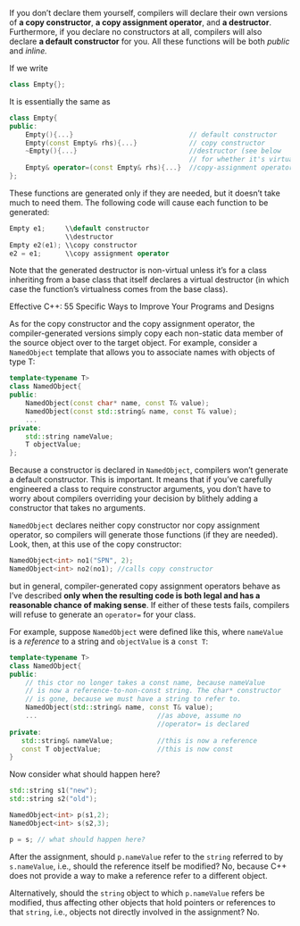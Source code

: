 If you don’t declare them yourself, compilers will declare their own versions of **a copy constructor**, **a copy assignment operator**, and **a destructor**. Furthermore, if you declare no constructors at all, compilers will also declare **a default constructor** for you. All these functions will be both _public_ and _inline._

If we write

```cpp
class Empty{};
```

It is essentially the same as

```cpp
class Empty{
public:
    Empty(){...}                             // default constructor
    Empty(const Empty& rhs){...}             // copy constructor
    ~Empty(){...}                            //destructor (see below 
                                             // for whether it's virtual or not)
    Empty& operator=(const Empty& rhs){...}  //copy-assignment operator
};
```

These functions are generated only if they are needed, but it doesn’t take much to need them. The following code will cause each function to be generated:

```cpp
Empty e1;     \\default constructor
              \\destructor
Empty e2(e1); \\copy constructor
e2 = e1;      \\copy assignment operator
```

Note that the generated destructor is non-virtual unless it’s for a class inheriting from a base class that itself declares a virtual destructor \(in which case the function’s virtualness comes from the base class\).

Effective C++: 55 Specific Ways to Improve Your Programs and Designs

As for the copy constructor and the copy assignment operator, the compiler-generated versions simply copy each non-static data member of the source object over to the target object. For example, consider a `NamedObject` template that allows you to associate names with objects of type T:

```cpp
template<typename T>
class NamedObject{
public:
    NamedObject(const char* name, const T& value);
    NamedObject(const std::string& name, const T& value);
    ...
private:
    std::string nameValue;
    T objectValue;
};
```

Because a constructor is declared in `NamedObject`, compilers won’t generate a default constructor. This is important. It means that if you’ve carefully engineered a class to require constructor arguments, you don’t have to worry about compilers overriding your decision by blithely adding a constructor that takes no arguments.

`NamedObject` declares neither copy constructor nor copy assignment operator, so compilers will generate those functions \(if they are needed\). Look, then, at this use of the copy constructor:

```cpp
NamedObject<int> no1("SPN", 2);
NamedObject<int> no2(no1); //calls copy constructor
```

but in general, compiler-generated copy assignment operators behave as I’ve described **only when the resulting code is both legal and has a reasonable chance of making sense**. If either of these tests fails, compilers will refuse to generate an `operator=` for your class.

For example, suppose `NamedObject` were defined like this, where `nameValue` is a _reference_ to a string and `objectValue` is a `const T`:

```cpp
template<typename T>
class NamedObject{
public:
    // this ctor no longer takes a const name, because nameValue
    // is now a reference-to-non-const string. The char* constructor 
    // is gone, because we must have a string to refer to.
    NamedObject(std::string& name, const T& value);
    ...                              //as above, assume no
                                     //operator= is declared
private:
   std::string& nameValue;           //this is now a reference
   const T objectValue;              //this is now const
}
```

Now consider what should happen here?

```cpp
std::string s1("new");
std::string s2("old");

NamedObject<int> p(s1,2);
NamedObject<int> s(s2,3);

p = s; // what should happen here?
```

After the assignment, should `p.nameValue` refer to the `string` referred to by `s.nameValue`, i.e., should the reference itself be modified? No, because C++ does not provide a way to make a reference refer to a different object.

Alternatively, should the `string` object to which `p.nameValue` refers be modified, thus affecting other objects that hold pointers or references to that `string`, i.e., objects not directly involved in the assignment? No.

